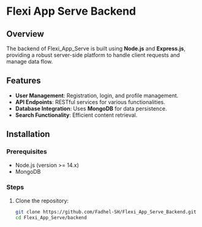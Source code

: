 # Flexi App Serve Backend

## Overview
The backend of Flexi_App_Serve is built using **Node.js** and **Express.js**, providing a robust server-side platform to handle client requests and manage data flow. 

## Features
- **User Management**: Registration, login, and profile management.
- **API Endpoints**: RESTful services for various functionalities.
- **Database Integration**: Uses **MongoDB** for data persistence.
- **Search Functionality**: Efficient content retrieval.

## Installation

### Prerequisites
- Node.js (version >= 14.x)
- MongoDB

### Steps
1. Clone the repository:
   ```bash
   git clone https://github.com/Fadhel-SH/Flexi_App_Serve_Backend.git
   cd Flexi_App_Serve/backend